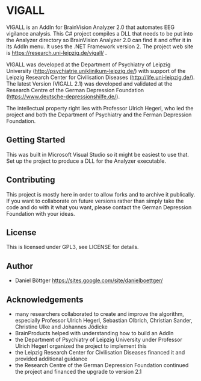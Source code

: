 # VIGALL
VIGALL is an AddIn for BrainVision Analyzer 2.0 that automates EEG vigilance analysis. This C# project compiles a DLL that needs to be put into the Analyzer directory so BrainVision Analyzer 2.0 can find it and offer it in its AddIn menu. It uses the .NET Framework version 2. The project web site is https://research.uni-leipzig.de/vigall/ .

VIGALL was developed at the Department of Psychiatry of Leipzig University (http://psychiatrie.uniklinikum-leipzig.de/) with support of the Leipzig Research Center for Civilisation Diseases (http://life.uni-leipzig.de/). The latest Version (VIGALL 2.1) was developed and validated at the Research Centre of the German Depression Foundation (https://www.deutsche-depressionshilfe.de/).

The intellectual property right lies with Professor Ulrich Hegerl, who led the project and both the Department of Psychiatry and the Ferman Depression Foundation.

## Getting Started
This was built in Microsoft Visual Studio so it might be easiest to use that. Set up the project to produce a DLL for the Analyzer executable.
## Contributing
This project is mostly here in order to allow forks and to archive it publically. If you want to collaborate on future versions rather than simply take the code and do with it what you want, please contact the German Depression Foundation with your ideas.
## License
This is licensed under GPL3, see LICENSE for details.
## Author
* Daniel Böttger https://sites.google.com/site/danielboettger/
## Acknowledgements
* many researchers collaborated to create and improve the algorithm, especially Professor Ulrich Hegerl, Sebastian Olbrich, Christian Sander, Christine Ulke and Johannes Jödicke
* BrainProducts helped with understanding how to build an AddIn
* the Department of Psychiatry of Leipzig University under Professor Ulrich Hegerl organized the project to implement this
* the Leipzig Research Center for Civilisation Diseases financed it and provided additional guidance
* the Research Centre of the German Depression Foundation continued the project and financed the upgrade to version 2.1
